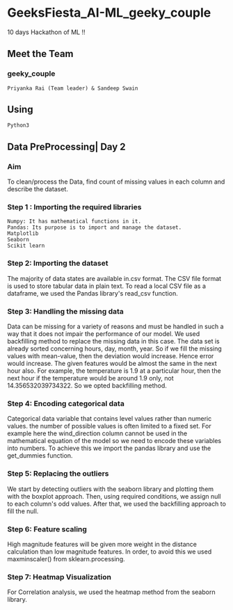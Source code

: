 # GeeksFiesta_AI-ML_geeky_couple
 10 days Hackathon of ML !!
 ## Meet the Team
 ### geeky_couple
    Priyanka Rai (Team leader) & Sandeep Swain
 ## Using
    Python3
 ## Data PreProcessing| Day 2
 ### Aim
  To clean/process the Data, find count of missing values in each column and describe the dataset.
  
### Step 1 : Importing the required libraries
    Numpy: It has mathematical functions in it.
    Pandas: Its purpose is to import and manage the dataset.
    Matplotlib 
  	Seaborn
    Scikit learn
### Step 2: Importing the dataset
 The majority of data states are available in.csv format. The CSV file format is used to store tabular data in plain text. To read a local CSV file as a dataframe, we used the  Pandas library's read_csv function.
 
### Step 3: Handling the missing data
 Data can be missing for a variety of reasons and must be handled in such a way that it does not impair the performance of our model. We used backfilling method to replace the missing data in this case.
The data set is already sorted concerning hours, day, month, year. So if we fill the missing values with mean-value, then the deviation would increase. Hence error would increase. The given features would be almost the same in the next hour also. For example, the temperature is 1.9 at a particular hour, then the next hour if the temperature would be around 1.9 only, not 14.356532039734322. So we opted backfilling method.

### Step 4: Encoding categorical data 
 Categorical data variable that contains level values rather than numeric values. the number of possible values is often limited to a fixed set. For example here the wind_direction column cannot be used in the mathematical equation of the model so we need to encode these variables into numbers. To achieve this we import the pandas library and use the get_dummies function.

### Step 5: Replacing the outliers
 We start by detecting outliers with the seaborn library and plotting them with the boxplot approach. Then, using required conditions, we assign null to each column's odd values. After that, we used the backfilling approach to fill the null.
        
### Step 6: Feature scaling
 High magnitude features will be given more weight in the distance calculation than low magnitude features. In order, to avoid this we used maxminscaler() from sklearn.processing.
 
### Step 7: Heatmap Visualization
 For Correlation analysis, we used the heatmap method from the seaborn library.
    

 
     
